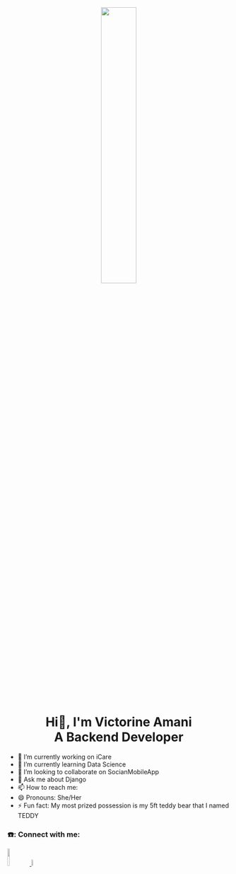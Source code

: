 <div id="header" align="center">
  <img src="https://bit.ly/3ZtsqWx" width="40%", height="40%"/>
</div>
<h1 id="heading"  align="center">
  Hi👋, I'm Victorine Amani<br>
  A Backend Developer
</h1>

- 🔭 I’m currently working on iCare
- 🌱 I’m currently learning Data Science
- 👯 I’m looking to collaborate on SocianMobileApp
- 💬 Ask me about Django
- 📫 How to reach me: 
- 😄 Pronouns: She/Her
- ⚡ Fun fact: My most prized possession is my 5ft teddy bear that I named TEDDY

### ☎️: Connect with me:
<div>
  <a href="https://www.linkedin.com/in/victorine-nyagwala-a59080215/">
    <img src="https://bit.ly/48x5FVV" width="10%", height="10%"/>
  </a>
   <a href="victorinenyagwala@gmail.com">
    <img src="https://bit.ly/3t0mOXy" width="6%", height="6%"/>
  </a>
  </div>

